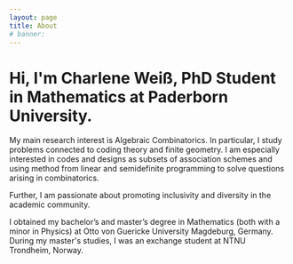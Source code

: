 ```yaml
---
layout: page
title: About
# banner: 
---
```


# Hi, I'm Charlene Weiß, PhD Student in Mathematics at Paderborn University. 

My main research interest is Algebraic Combinatorics. In particular, I study problems connected to coding theory and finite geometry. I am especially interested in codes and designs as subsets of association schemes and using method from linear and semidefinite programming to solve questions arising in combinatorics. 

Further, I am passionate about promoting inclusivity and diversity in the academic community.

I obtained my bachelor’s and master’s degree in Mathematics (both with a minor in Physics) at Otto von Guericke University Magdeburg, Germany. During my master's studies, I was an exchange student at NTNU Trondheim, Norway.
